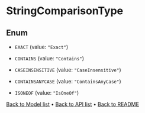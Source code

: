 

# StringComparisonType

## Enum


* `EXACT` (value: `"Exact"`)

* `CONTAINS` (value: `"Contains"`)

* `CASEINSENSITIVE` (value: `"CaseInsensitive"`)

* `CONTAINSANYCASE` (value: `"ContainsAnyCase"`)

* `ISONEOF` (value: `"IsOneOf"`)



[Back to Model list](../README.md#documentation-for-models) &#8226; [Back to API list](../README.md#documentation-for-api-endpoints) &#8226; [Back to README](../README.md)


